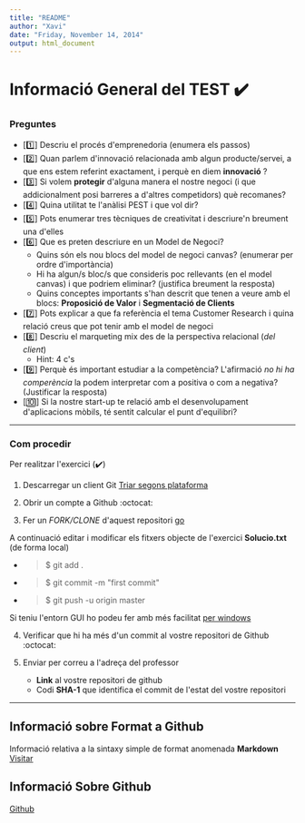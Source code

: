 ```yaml
---
title: "README"
author: "Xavi"
date: "Friday, November 14, 2014"
output: html_document
---
```



# Informació General del TEST :heavy_check_mark:


### Preguntes
* [:one:] Descriu el procés d'emprenedoria (enumera els passos)
* [:two:] Quan parlem d'innovació relacionada amb algun producte/servei, a que ens estem referint exactament, i perquè en diem **innovació** ?
* [:three:] Si volem **protegir** d'alguna manera el nostre negoci (i que addicionalment posi barreres a d'altres competidors) què recomanes?
* [:four:] Quina utilitat te l'anàlisi PEST i que vol dir?
* [:five:] Pots enumerar tres tècniques de creativitat i descriure'n breument una d'elles
* [:six:] Que es preten descriure en un Model de Negoci?
  + Quins són els nou blocs del model de negoci canvas? (enumerar per ordre d'importància)
  + Hi ha algun/s bloc/s que consideris poc rellevants (en el model canvas) i que podriem eliminar? (justifica breument la resposta)
  + Quins conceptes importants s'han descrit que tenen a veure amb el blocs: **Proposició de Valor** i **Segmentació de Clients**
* [:seven:] Pots explicar a que fa referència el tema Customer Research i quina relació creus que pot tenir amb el model de negoci
* [:eight:] Descriu el marqueting mix des de la perspectiva relacional (_del client_)
  + Hint: 4 c's
* [:nine:] Perquè és important estudiar a la competència? L'afirmació _no hi ha comperència_ la podem interpretar com a positiva o com a negativa? (Justificar la resposta)
* [:keycap_ten:] Si la nostre start-up te relació amb el desenvolupament d'aplicacions mòbils, té sentit calcular el punt d'equilibri?
---


### Com procedir
Per realitzar l'exercici (:heavy_check_mark:)

1. Descarregar un client Git [Triar segons plataforma](http://git-scm.com/download)

2. Obrir un compte a Github :octocat:

3. Fer un _FORK/CLONE_ d'aquest repositori [go](https://github.com/xavi101/EmpInnUPC/)

A continuació editar i modificar els fitxers objecte de l'exercici **Solucio.txt** (de forma local)

  + > $ git add .
  + > $ git commit -m "first commit"
  + > $ git push -u origin master

Si teniu l'entorn GUI ho podeu fer amb més facilitat [per windows](https://windows.github.com/)


4. Verificar que hi ha més d'un commit al vostre repositori de Github :octocat:

5. Enviar per correu a l'adreça del professor
   + **Link** al vostre repositori de github
   + Codi **SHA-1** que identifica el commit de l'estat del vostre repositori
 
---

## Informació sobre Format a Github

Informació relativa a la sintaxy simple de format anomenada **Markdown** [Visitar](http://rmarkdown.rstudio.com/RMarkdownReferenceGuide.pdf)

## Informació Sobre Github
[Github](http://git-scm.com/doc)



